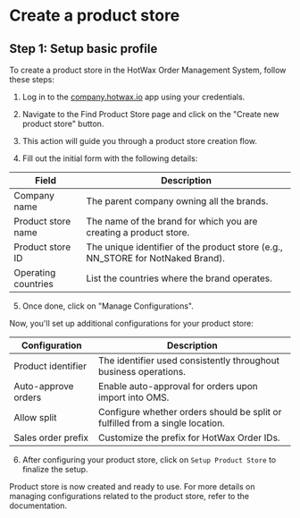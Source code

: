 # Create a product store

## Step 1: Setup basic profile

To create a product store in the HotWax Order Management System, follow these steps:

1. Log in to the [company.hotwax.io](https://company.hotwax.io) app using your credentials.

2. Navigate to the Find Product Store page and click on the "Create new product store" button.

3. This action will guide you through a product store creation flow.

4. Fill out the initial form with the following details:

| Field                | Description                                                    |
|----------------------|----------------------------------------------------------------|
| Company name         | The parent company owning all the brands.                      |
| Product store name   | The name of the brand for which you are creating a product store. |
| Product store ID     | The unique identifier of the product store (e.g., NN_STORE for NotNaked Brand). |
| Operating countries  | List the countries where the brand operates.                   |

5. Once done, click on "Manage Configurations".

Now, you'll set up additional configurations for your product store:

| Configuration         | Description                                                     |
|-----------------------|-----------------------------------------------------------------|
| Product identifier    | The identifier used consistently throughout business operations. |
| Auto-approve orders   | Enable auto-approval for orders upon import into OMS.           |
| Allow split           | Configure whether orders should be split or fulfilled from a single location. |
| Sales order prefix    | Customize the prefix for HotWax Order IDs.                      |

6. After configuring your product store, click on `Setup Product Store` to finalize the setup.

Product store is now created and ready to use. For more details on managing configurations related to the product store, refer to the documentation.
